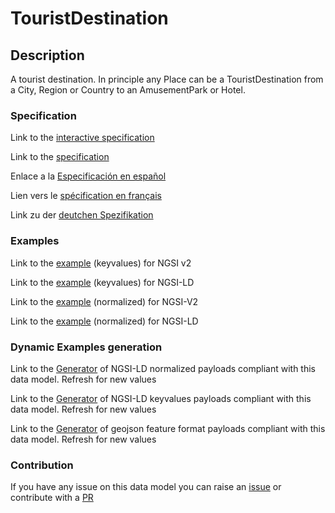 # TouristDestination

## Description 

A tourist destination. In principle any Place can be a TouristDestination from a City, Region or Country to an AmusementPark or Hotel.
### Specification

Link to the [interactive specification](https://swagger.lab.fiware.org/?url=https://smart-data-models.github.io/dataModel.TourismDestinations/TouristDestination/swagger.yaml)

Link to the [specification](https://smart-data-models.github.io/dataModel.TourismDestinations/TouristDestination/doc/spec.md)

Enlace a la [Especificación en español](https://smart-data-models.github.io/dataModel.TourismDestinations/TouristDestination/doc/spec_ES.md)

Lien vers le [spécification en français](https://smart-data-models.github.io/dataModel.TourismDestinations/TouristDestination/doc/spec_FR.md)

Link zu der [deutchen Spezifikation](https://smart-data-models.github.io/dataModel.TourismDestinations/TouristDestination/doc/spec_DE.md)
### Examples

Link to the [example](https://smart-data-models.github.io/dataModel.TourismDestinations/TouristDestination/examples/example.json) (keyvalues) for NGSI v2

Link to the [example](https://smart-data-models.github.io/dataModel.TourismDestinations/TouristDestination/examples/example.jsonld) (keyvalues) for NGSI-LD

Link to the [example](https://smart-data-models.github.io/dataModel.TourismDestinations/TouristDestination/examples/example-normalized.json) (normalized) for NGSI-V2

Link to the [example](https://smart-data-models.github.io/dataModel.TourismDestinations/TouristDestination/examples/example-normalized.jsonld) (normalized) for NGSI-LD
### Dynamic Examples generation

Link to the [Generator](https://smartdatamodels.org/extra/ngsi-ld_generator_v0.92.php?schemaUrl=https://raw.githubusercontent.com/smart-data-models/dataModel.TourismDestinations/master/TouristDestination/schema.json&email=info@smartdatamodels.org) of NGSI-LD normalized payloads compliant with this data model. Refresh for new values

Link to the [Generator](https://smartdatamodels.org/extra/ngsi-ld_generator_keyvalues_v0.92.php?schemaUrl=https://raw.githubusercontent.com/smart-data-models/dataModel.TourismDestinations/master/TouristDestination/schema.json&email=info@smartdatamodels.org) of NGSI-LD keyvalues payloads compliant with this data model. Refresh for new values

Link to the [Generator](https://smartdatamodels.org/extra/geojson_features_generator_v1.0.php?schemaUrl=https://raw.githubusercontent.com/smart-data-models/dataModel.TourismDestinations/master/TouristDestination/schema.json&email=info@smartdatamodels.org) of geojson feature format payloads compliant with this data model. Refresh for new values
### Contribution

 If you have any issue on this data model you can raise an [issue](https://github.com/smart-data-models/dataModel.TourismDestinations/issues)  or contribute with a [PR](https://github.com/smart-data-models/dataModel.TourismDestinations/pulls)